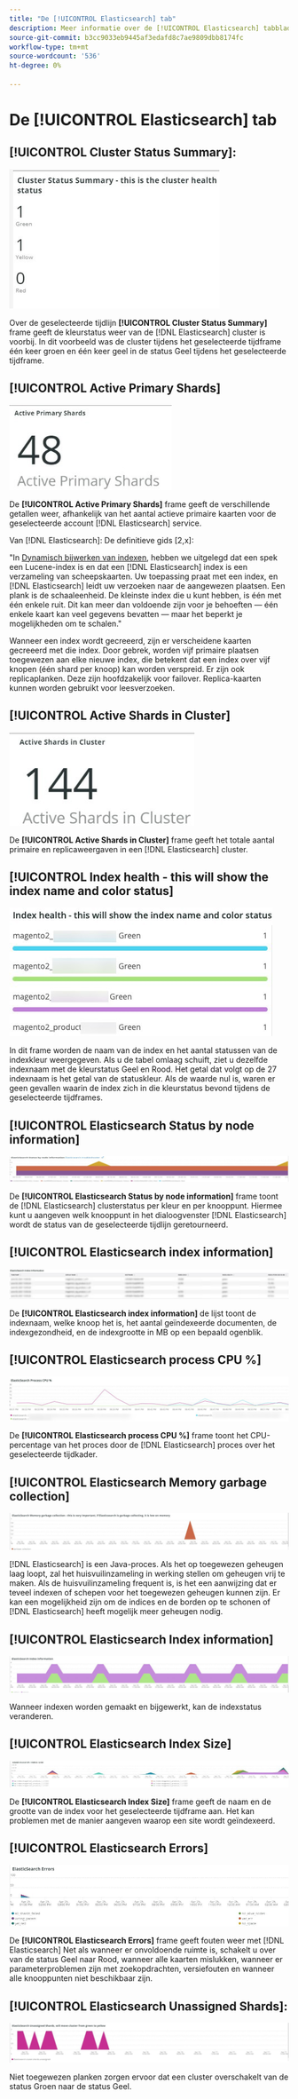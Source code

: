 ```yaml
---
title: "De [!UICONTROL Elasticsearch] tab"
description: Meer informatie over de [!UICONTROL Elasticsearch] tabblad van [!DNL Observation for Adobe Commerce].
source-git-commit: b3cc9033eb9445af3edafd8c7ae9809dbb8174fc
workflow-type: tm+mt
source-wordcount: '536'
ht-degree: 0%

---
```



# De [!UICONTROL Elasticsearch] tab

## [!UICONTROL Cluster Status Summary]:

![Overzicht clusterstatus](../../assets/tools/cluster-status-summary.jpg)

Over de geselecteerde tijdlijn **[!UICONTROL Cluster Status Summary]** frame geeft de kleurstatus weer van de [!DNL Elasticsearch] cluster is voorbij. In dit voorbeeld was de cluster tijdens het geselecteerde tijdframe één keer groen en één keer geel in de status Geel tijdens het geselecteerde tijdframe.

## [!UICONTROL Active Primary Shards]

![Actieve primaire delen](../../assets/tools/active-primary-shards.jpg)

De **[!UICONTROL Active Primary Shards]** frame geeft de verschillende getallen weer, afhankelijk van het aantal actieve primaire kaarten voor de geselecteerde account [!DNL Elasticsearch] service.

Van [!DNL Elasticsearch]: De definitieve gids [2,x]:

&quot;In [Dynamisch bijwerken van indexen](https://www.elastic.co/guide/en/elasticsearch/guide/2.x/dynamic-indices.html), hebben we uitgelegd dat een spek een Lucene-index is en dat een [!DNL Elasticsearch] index is een verzameling van scheepskaarten. Uw toepassing praat met een index, en [!DNL Elasticsearch] leidt uw verzoeken naar de aangewezen plaatsen. Een plank is de schaaleenheid. De kleinste index die u kunt hebben, is één met één enkele ruit. Dit kan meer dan voldoende zijn voor je behoeften — één enkele kaart kan veel gegevens bevatten — maar het beperkt je mogelijkheden om te schalen.&quot;

Wanneer een index wordt gecreeerd, zijn er verscheidene kaarten gecreeerd met die index. Door gebrek, worden vijf primaire plaatsen toegewezen aan elke nieuwe index, die betekent dat een index over vijf knopen (één shard per knoop) kan worden verspreid. Er zijn ook replicaplanken. Deze zijn hoofdzakelijk voor failover. Replica-kaarten kunnen worden gebruikt voor leesverzoeken.

## [!UICONTROL Active Shards in Cluster]

![Actief delen in cluster](../../assets/tools/active-shards-in-cluster.jpg)

De **[!UICONTROL Active Shards in Cluster]** frame geeft het totale aantal primaire en replicaweergaven in een [!DNL Elasticsearch] cluster.

## [!UICONTROL Index health - this will show the index name and color status]

![Indexgezondheid](../../assets/tools/index-health.jpg)

In dit frame worden de naam van de index en het aantal statussen van de indexkleur weergegeven. Als u de tabel omlaag schuift, ziet u dezelfde indexnaam met de kleurstatus Geel en Rood. Het getal dat volgt op de 27 indexnaam is het getal van de statuskleur. Als de waarde nul is, waren er geen gevallen waarin de index zich in die kleurstatus bevond tijdens de geselecteerde tijdframes.

## [!UICONTROL Elasticsearch Status by node information]

![Elasticsearch-status](../../assets/tools/elasticsearch-status-by-node.jpg)

De **[!UICONTROL Elasticsearch Status by node information]** frame toont de [!DNL Elasticsearch] clusterstatus per kleur en per knooppunt. Hiermee kunt u aangeven welk knooppunt in het dialoogvenster [!DNL Elasticsearch] wordt de status van de geselecteerde tijdlijn geretourneerd.

## [!UICONTROL Elasticsearch index information]

![Elasticsearch-indexgegevens](../../assets/tools/elasticsearch-tab-elasticsearch-index-information-image-1.jpg)

De **[!UICONTROL Elasticsearch index information]** de lijst toont de indexnaam, welke knoop het is, het aantal geïndexeerde documenten, de indexgezondheid, en de indexgrootte in MB op een bepaald ogenblik.

## [!UICONTROL Elasticsearch process CPU %]

![Elasticsearch-processor](../../assets/tools/elasticsearch-process-cpu.jpg)

De **[!UICONTROL Elasticsearch process CPU %]** frame toont het CPU-percentage van het proces door de [!DNL Elasticsearch] proces over het geselecteerde tijdkader.

## [!UICONTROL Elasticsearch Memory garbage collection]

![Elasticsearch Geheugenafval](../../assets/tools/elasticsearch-memory-garbage.jpg)

[!DNL Elasticsearch] is een Java-proces. Als het op toegewezen geheugen laag loopt, zal het huisvuilinzameling in werking stellen om geheugen vrij te maken. Als de huisvuilinzameling frequent is, is het een aanwijzing dat er teveel indexen of schepen voor het toegewezen geheugen kunnen zijn. Er kan een mogelijkheid zijn om de indices en de borden op te schonen of [!DNL Elasticsearch] heeft mogelijk meer geheugen nodig.

## [!UICONTROL Elasticsearch Index information]

![Elasticsearch-indexgegevens](../../assets/tools/elasticsearch-index-information-2.jpg)

Wanneer indexen worden gemaakt en bijgewerkt, kan de indexstatus veranderen.

## [!UICONTROL Elasticsearch Index Size]

![Elasticsearch-indexgrootte](../../assets/tools/elasticsearch-index-size.jpg)

De **[!UICONTROL Elasticsearch Index Size]** frame geeft de naam en de grootte van de index voor het geselecteerde tijdframe aan. Het kan problemen met de manier aangeven waarop een site wordt geïndexeerd.

## [!UICONTROL Elasticsearch Errors]

![Elasticsearch-fouten](../../assets/tools/elasticsearch-tab-elasticsearch-errors.jpg)

De **[!UICONTROL Elasticsearch Errors]** frame geeft fouten weer met [!DNL Elasticsearch] Net als wanneer er onvoldoende ruimte is, schakelt u over van de status Geel naar Rood, wanneer alle kaarten mislukken, wanneer er parameterproblemen zijn met zoekopdrachten, versiefouten en wanneer alle knooppunten niet beschikbaar zijn.

## [!UICONTROL Elasticsearch Unassigned Shards]:

![Elasticsearch Niet toegewezen delen](../../assets/tools/elasticsearch-unassigned-shards.jpg)

Niet toegewezen planken zorgen ervoor dat een cluster overschakelt van de status Groen naar de status Geel.
